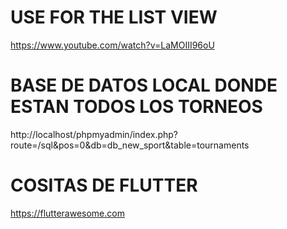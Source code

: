 # USE FOR THE LIST VIEW

https://www.youtube.com/watch?v=LaMOIII96oU

# BASE DE DATOS LOCAL DONDE ESTAN TODOS LOS TORNEOS

http://localhost/phpmyadmin/index.php?route=/sql&pos=0&db=db_new_sport&table=tournaments

# COSITAS DE FLUTTER

https://flutterawesome.com
